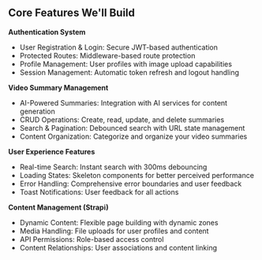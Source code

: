 ## Core Features We'll Build

**Authentication System**

- User Registration & Login: Secure JWT-based authentication
- Protected Routes: Middleware-based route protection
- Profile Management: User profiles with image upload capabilities
- Session Management: Automatic token refresh and logout handling

**Video Summary Management**

- AI-Powered Summaries: Integration with AI services for content generation
- CRUD Operations: Create, read, update, and delete summaries
- Search & Pagination: Debounced search with URL state management
- Content Organization: Categorize and organize your video summaries


**User Experience Features**

- Real-time Search: Instant search with 300ms debouncing
- Loading States: Skeleton components for better perceived performance
- Error Handling: Comprehensive error boundaries and user feedback
- Toast Notifications: User feedback for all actions

**Content Management (Strapi)**

- Dynamic Content: Flexible page building with dynamic zones
- Media Handling: File uploads for user profiles and content
- API Permissions: Role-based access control
- Content Relationships: User associations and content linking
